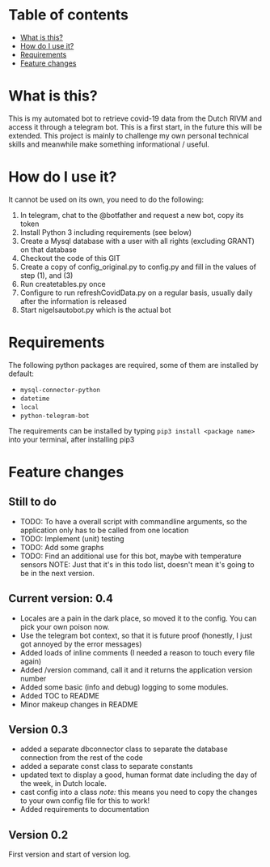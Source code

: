 # Table of contents

* [What is this?](#whatsthis)
* [How do I use it?](#usage)
* [Requirements](#requirements)
* [Feature changes](#versionlog)

# <a name="whatsthis"></a> What is this?

This is my automated bot to retrieve covid-19 data from the Dutch RIVM and access it through a telegram bot. This is a first start, in the future this will be extended. This project is mainly to challenge my own personal technical skills and meanwhile make something informational / useful.

# <a name="usage"></a> How do I use it?

It cannot be used on its own, you need to do the following:

1. In telegram, chat to the @botfather and request a new bot, copy its token
2. Install Python 3 including requirements (see below)
3. Create a Mysql database with a user with all rights (excluding GRANT) on that database
4. Checkout the code of this GIT
5. Create a copy of config_original.py to config.py and fill in the values of step (1), and (3)
6. Run createtables.py once
7. Configure to run refreshCovidData.py on a regular basis, usually daily after the information is released
8. Start nigelsautobot.py which is the actual bot

# <a name="requirements"></a>Requirements
The following python packages are required, some of them are installed by default:
* `mysql-connector-python`
* `datetime`
* `local`
* `python-telegram-bot`

The requirements can be installed by typing `pip3 install <package name>` into your terminal, after installing pip3

# <a name="versionlog"></a>Feature changes

## Still to do

* TODO: To have a overall script with commandline arguments, so the application only has to be called from one location
* TODO: Implement (unit) testing
* TODO: Add some graphs
* TODO: Find an additional use for this bot, maybe with temperature sensors
NOTE: Just that it's in this todo list, doesn't mean it's going to be in the next version.

## Current version: 0.4

* Locales are a pain in the dark place, so moved it to the config. You can pick your own poison now.
* Use the telegram bot context, so that it is future proof (honestly, I just got annoyed by the error messages)
* Added loads of inline comments (I needed a reason to touch every file again)
* Added /version command, call it and it returns the application version number
* Added some basic (info and debug) logging to some modules.
* Added TOC to README
* Minor makeup changes in README

## Version 0.3

* added a separate dbconnector class to separate the database connection from the rest of the code
* added a separate const class to separate constants
* updated text to display a good, human format date including the day of the week, in Dutch locale.
* cast config into a class *note:* this means you need to copy the changes to your own config file for this to work!
* Added requirements to documentation

## Version 0.2

First version and start of version log.